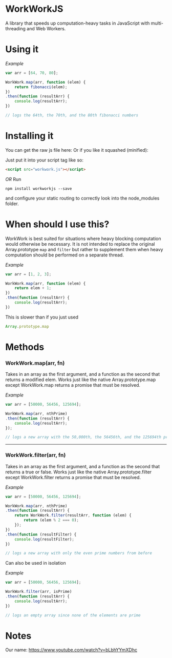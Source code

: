 WorkWorkJS
=========

A library that speeds up computation-heavy tasks in JavaScript with multi-threading and Web Workers.

# Using it 

*Example*
```js
var arr = [64, 70, 80];

WorkWork.map(arr, function (elem) {
    return fibonacci(elem);
})
.then(function (resultArr) {
    console.log(resultArr);
})

// logs the 64th, the 70th, and the 80th fibonacci numbers

```

# Installing it

You can get the raw js file here: 
Or if you like it squashed (minified): 

Just put it into your script tag like so:

```html
<script src="workwork.js"></script> 
```

*OR* Run 
``` 
npm install workworkjs --save 
``` 
and configure your static routing to correctly look into the node_modules folder. 

# When should I use this?

WorkWork is best suited for situations where heavy blocking computation would otherwise be necessary. It is not intended to replace the original Array.prototype ```map``` and ```filter``` but rather to supplement them when heavy computation should be performed on a separate thread. 

*Example*
```js
var arr = [1, 2, 3];

WorkWork.map(arr, function (elem) {
    return elem + 1;
})
.then(function (resultArr) {
    console.log(resultArr);
})

```
This is slower than if you just used 
```js 
Array.prototype.map 
```

# Methods

### WorkWork.map(arr, fn)

Takes in an array as the first argument, and a function as the second that returns a modified elem. 
Works just like the native Array.prototype.map except WorkWork.map returns a promise that must be resolved. 

*Example*
```js
var arr = [50000, 56456, 125694];

WorkWork.map(arr, nthPrime)
.then(function (resultArr) {
    console.log(resultArr);
});

// logs a new array with the 50,000th, the 56456th, and the 125694th prime numbers
```
******
### WorkWork.filter(arr, fn)

Takes in an array as the first argument, and a function as the second that returns a true or false. 
Works just like the native Array.prototype.filter except WorkWork.filter returns a promise that must be resolved. 

*Example* 
```js
var arr = [50000, 56456, 125694];

WorkWork.map(arr, nthPrime)
.then(function (resultArr) {
    return WorkWork.filter(resultArr, function (elem) {
        return (elem % 2 === 0);
    });
})
.then(function (resultFilter) {
    console.log(resultFilter);
})

// logs a new array with only the even prime numbers from before
```

Can also be used in isolation

*Example* 
```js
var arr = [50000, 56456, 125694];

WorkWork.filter(arr, isPrime)
.then(function (resultArr) {
    console.log(resultArr);
})

// logs an empty array since none of the elements are prime
```

# Notes
Our name: https://www.youtube.com/watch?v=bLbhYYmXDhc
